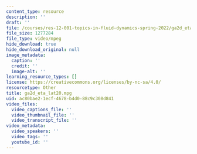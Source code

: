 ```yaml
---
content_type: resource
description: ''
draft: ''
file: /courses/res-12-001-topics-in-fluid-dynamics-spring-2022/ga2d_eta_lat20.mpg
file_size: 1277284
file_type: video/mpeg
hide_download: true
hide_download_original: null
image_metadata:
  caption: ''
  credit: ''
  image-alt: ''
learning_resource_types: []
license: https://creativecommons.org/licenses/by-nc-sa/4.0/
resourcetype: Other
title: ga2d_eta_lat20.mpg
uid: ac80bae2-1ecf-4678-b4d0-88c9c308d841
video_files:
  video_captions_file: ''
  video_thumbnail_file: ''
  video_transcript_file: ''
video_metadata:
  video_speakers: ''
  video_tags: ''
  youtube_id: ''
---
```

